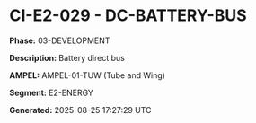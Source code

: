 # CI-E2-029 - DC-BATTERY-BUS

**Phase:** 03-DEVELOPMENT

**Description:** Battery direct bus

**AMPEL:** AMPEL-01-TUW (Tube and Wing)

**Segment:** E2-ENERGY

**Generated:** 2025-08-25 17:27:29 UTC
